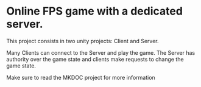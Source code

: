 # Online FPS game with a dedicated server.

This project consists in two unity projects: Client and Server.

Many Clients can connect to the Server and play the game. The Server has authority over the game state and clients make requests to change the game state.

Make sure to read the MKDOC project for more information
